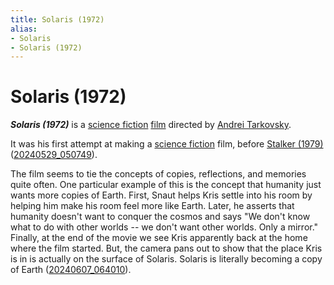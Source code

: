 ```yaml
---
title: Solaris (1972)
alias:
- Solaris
- Solaris (1972)
---
```


# Solaris (1972)

_**Solaris (1972)**_ is a [science fiction](science-fiction.md) [film](../indices/films.md) directed by [Andrei Tarkovsky](andrei-tarkovsky.md).

It was his first attempt at making a [science fiction](science-fiction.md) film, before [Stalker (1979)](stalker.md) ([20240529_050749](../entries/20240529_050749.md)).

The film seems to tie the concepts of copies, reflections, and memories quite often. One particular example of this is the concept that humanity just wants more copies of Earth. First, Snaut helps Kris settle into his room by helping him make his room feel more like Earth. Later, he asserts that humanity doesn't want to conquer the cosmos and says "We don't know what to do with other worlds -- we don't want other worlds. Only a mirror." Finally, at the end of the movie we see Kris apparently back at the home where the film started. But, the camera pans out to show that the place Kris is in is actually on the surface of Solaris. Solaris is literally becoming a copy of Earth ([20240607_064010](../entries/20240607_064010.md)).
